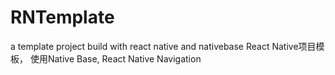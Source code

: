 # RNTemplate
a template project build with react native and nativebase
React Native项目模板， 使用Native Base, React Native Navigation
